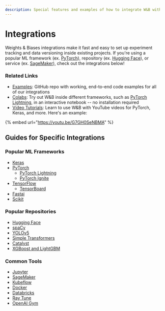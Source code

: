 ```yaml
---
description: Special features and examples of how to integrate W&B with other popular tools
---
```


# Integrations

Weights & Biases integrations make it fast and easy to set up experiment tracking and data versioning inside existing projects. If you're using a popular ML framework \(ex. [PyTorch](pytorch.md)\), repository \(ex. [Hugging Face](huggingface.md)\), or service \(ex. [SageMaker](other/sagemaker.md)\), check out the integrations below!

### Related Links

* [Examples](https://github.com/wandb/examples): GitHub repo with working, end-to-end code examples for all of our integrations
* [Colabs](https://github.com/wandb/examples/tree/master/colabs): Try out W&B inside different frameworks, such as [PyTorch Lightning](http://wandb.me/lit-colab), in an interactive notebook -- no installation required
* [Video Tutorials](https://www.youtube.com/playlist?list=PLD80i8An1OEGajeVo15ohAQYF1Ttle0lk): Learn to use W&B with YouTube videos for PyTorch, Keras, and more. Here's an example:

{% embed url="https://youtu.be/G7GH0SeNBMA" %}

## Guides for Specific Integrations

### Popular ML Frameworks

* [Keras](keras.md)
* [PyTorch](pytorch.md)
  * [PyTorch Lightning](lightning.md)
  * [PyTorch Ignite](other/ignite.md)
* [TensorFlow](tensorflow.md)
  * [TensorBoard](tensorboard.md)
* [Fastai](fastai/)
* [Scikit](scikit.md)

### Popular Repositories

* [Hugging Face](huggingface.md)
* [spaCy](spacy.md)
* [YOLOv5](yolov5.md)
* [Simple Transformers](other/simpletransformers.md)
* [Catalyst](other/catalyst.md)
* [XGBoost and LightGBM](boosting.md)

### Common Tools

* [Jupyter](../track/jupyter.md)
* [SageMaker](other/sagemaker.md)
* [Kubeflow](other/kubeflow.md)
* [Docker](other/docker.md)
* [Databricks](other/databricks.md)
* [Ray Tune](other/ray-tune.md)
* [OpenAI Gym](other/openai-gym.md)

